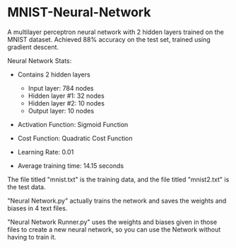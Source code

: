 # MNIST-Neural-Network

A multilayer perceptron neural network with 2 hidden layers trained on the MNIST dataset. Achieved 88% accuracy on the test set, trained using gradient descent.

Neural Network Stats:
 - Contains 2 hidden layers
    - Input layer: 784 nodes
    - Hidden layer #1: 32 nodes
    - Hidden layer #2: 10 nodes
    - Output layer: 10 nodes
  
 - Activation Function: Sigmoid Function
 
 - Cost Function: Quadratic Cost Function

 - Learning Rate: 0.01

 - Average training time: 14.15 seconds

The file titled "mnist.txt" is the training data, and the file titled "mnist2.txt" is the test data.

"Neural Network.py" actually trains the network and saves the weights and biases in 4 text files.

"Neural Network Runner.py" uses the weights and biases given in those files to create a new neural network, so you can use the Network without having to train it.
